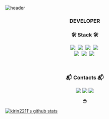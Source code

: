 ![header](https://capsule-render.vercel.app/api?type=waving&color=gradient&height=170&section=header&text=%20Dongwon&fontColor=ffffff&fontAlignX=45&fontAlignY=65&fontSize=100&animation=twinkling)

<h3 align="center">DEVELOPER</h3>
<h3 align="center"> 🛠 Stack 🛠 </h3>
<p align="center">
  <img src="https://img.shields.io/badge/Javascript-ffb13b?style=for-the-badge&logo=javascript&logoColor=white"/></a>&nbsp 
  <img src="https://img.shields.io/badge/Node.js-339933?style=for-the-badge&logo=Node.js&logoColor=white"/></a>&nbsp 
  <img src="https://img.shields.io/badge/React-61DAFB?style=for-the-badge&logo=React&logoColor=white"/></a>&nbsp 
  <img src="https://img.shields.io/badge/css-1572B6?style=for-the-badge&logo=css3&logoColor=white"/></a>&nbsp
  <br>
  <img src="https://img.shields.io/badge/HTML5-E34F26?style=for-the-badge&logo=HTML5&logoColor=white"/></a>&nbsp
  <img src="https://img.shields.io/badge/Flutter-02569B?style=for-the-badge&logo=Flutter&logoColor=white"/></a>&nbsp 
  <img src="https://img.shields.io/badge/Python-3776AB?style=for-the-badge&logo=Python&logoColor=white"/></a>&nbsp
</p>
<br>

<h3 align="center"> 📬 Contacts 📬 </h3>
<p align="center">
  <a href="mailto:kirin0044@gmail.com"><img src="https://img.shields.io/badge/Gmail-d14836?style=for-the-badge&logo=Gmail&logoColor=white&link=kirin0044@gmail.com"/></a>
  <a href="mailto:kirin2211@naver.com"><img src="https://img.shields.io/badge/Naver-03C75A?style=for-the-badge&logo=Naver&logoColor=white&link=kirin2211@naver.com"/></a>
  <a href="https://https://github.com/kirin2211"><img src="https://img.shields.io/badge/GitHub-181717?style=for-the-badge&logo=GitHub&logoColor=white"/></a>
</p>

<p align="center">
😎

<br>

[![kirin2211's github stats](https://github-readme-stats.vercel.app/api?username=kirin2211&count_private=true&show_icons=true&theme=buefy&hide_border=true&include_all_commits=1)](https://github.com/kirin2211/github-readme-stats)  

